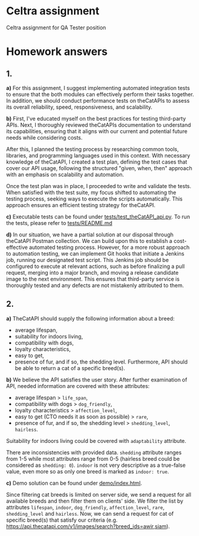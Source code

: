 # Celtra assignment
Celtra assignment for QA Tester position

# Homework answers
## 1.
**a)**
For this assignment, I suggest implementing automated integration tests to ensure that the both modules can effectively perform their tasks together.
In addition, we should conduct performance tests on theCatAPIs to assess its overall reliability, speed, responsiveness, and scalability.

**b)**
First, I've educated myself on the best practices for testing third-party APIs. Next, I thoroughly reviewed theCatAPIs documentation to understand its capabilities, ensuring that it aligns with our current and potential future needs while considering costs.

After this, I planned the testing process by researching common tools, libraries, and programming languages used in this context. With necessary knowledge of theCatAPI, I created a test plan, defining the test cases that cover our API usage, following the structured "given, when, then" approach with an emphasis on scalability and automation.

Once the test plan was in place, I proceeded to write and validate the tests. When satisfied with the test suite, my focus shifted to automating the testing process, seeking ways to execute the scripts automatically. This approach ensures an efficient testing strategy for theCatAPI.

**c)**
Executable tests can be found under [tests/test_theCatAPI_api.py](./tests/test_theCatAPI_api.py). To run the tests, please refer to [tests/README.md](./tests/README.md)

**d)**
In our situation, we have a partial solution at our disposal through theCatAPI Postman collection. We can build upon this to establish a cost-effective automated testing process. However, for a more robust approach to automation testing, we can implement Git hooks that initiate a Jenkins job, running our designated test script. This Jenkins job should be configured to execute at relevant actions, such as before finalizing a pull request, merging into a major branch, and moving a release candidate image to the next environment. This ensures that third-party service is thoroughly tested and any defects are not mistakenly attributed to them.

## 2.
**a)**
TheCatAPI should supply the following information about a breed: 
- average lifespan,         
- suitability for indoors living,
- compatibility with dogs,
- loyalty characteristics,
- easy to get,
- presence of fur, and if so, the shedding level.
Furthermore, API should be able to return a cat of a specific breed(s). 

**b)**
We believe the API satisfies the user story. After further examination of API, needed information are covered with these attributes: 
- average lifespan > `life_span`,
- compatibility with dogs > `dog_friendly`,
- loyalty characteristics > `affection_level`, 
- easy to get (CTO needs it as soon as possible) > `rare`,
- presence of fur, and if so, the shedding level > `shedding_level`, `hairless`.

Suitability for indoors living could be covered with `adaptability` attribute. 

There are inconsistencies with provided data. `shedding` attribute ranges from 1-5 while most attributes range from 0-5 (hairless breed could be considered as `shedding: 0`). `indoor` is not very descriptive as a true-false value, even more so as only one breed is marked as `indoor: true`.

**c)**
Demo solution can be found under [demo/index.html](./demo/index.html).

Since filtering cat breeds is limited on server side, we send a request for all available breeds and then filter them on clients' side. We filter the list by attributes `lifespan`, `indoor`, `dog_friendly`, `affection_level`, `rare`, `shedding_level` and `hairless`. Now, we can send a request for cat of specific breed(s) that satisfy our criteria (e.g. https://api.thecatapi.com/v1/images/search?breed_ids=awir,siam).

